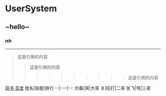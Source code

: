 # UserSystem
## ~hello~
### ***nh***
---
>这是引用的内容
>>这是引用的内容
>>>>>>>>>>这是引用的内容

 [简书](http://jianshu.com)
 [百度](http://baidu.com)
 姓名|技能|排行
 --|:--:|--:
 刘备|哭|大哥
 关羽|打|二哥
 张飞|骂|三弟
